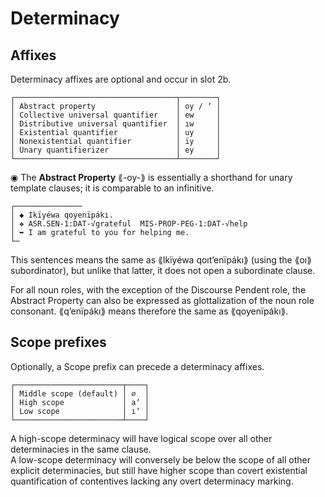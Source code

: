 # Determinacy

## Affixes

Determinacy affixes are optional and occur in slot 2b.
  
```  
┌────────────────────────────────────┬────────┐  
│ Abstract property                  │ oy / ʼ │  
│ Collective universal quantifier    │ ew     │  
│ Distributive universal quantifier  │ ıw     │  
│ Existential quantifier             │ uy     │  
│ Nonexistential quantifier          │ ïy     │  
│ Unary quantifierizer               │ ey     │  
└────────────────────────────────────┴────────┘  
```  

◉ The **Abstract Property** ⟪-oy-⟫ is essentially a shorthand for unary template clauses; it is comparable to an infinitive.

```
┌───────────────
│ ◆ Ikïyéwa qoyenïpákı.
│ ❖ ASR.SEN-1:DAT-√grateful  MIS-PROP-PEG-1:DAT-√help
│ ➥ I am grateful to you for helping me.
└─
```
This sentences means the same as ⟪Ikïyéwa qoıtʼenïpákı⟫ (using the ⟪oı⟫ subordinator), but unlike that latter, it does not open a subordinate clause.

For all noun roles, with the exception of the Discourse Pendent role, the Abstract Property can also be expressed as glottalization of the noun role consonant. ⟪qʼenïpákı⟫ means therefore the same as ⟪qoyenïpákı⟫.

## Scope prefixes

Optionally, a Scope prefix can precede a determinacy affixes.

```  
┌────────────────────────┬────┐  
│ Middle scope (default) │ ∅  │  
│ High scope             │ aʼ │  
│ Low scope              │ ıʼ │ 
└────────────────────────┴────┘  
```  

A high-scope determinacy will have logical scope over all other determinacies in the same clause.  
A low-scope determinacy will conversely be below the scope of all other explicit determinacies, but still have higher scope than covert existential quantification of contentives lacking any overt determinacy marking.
